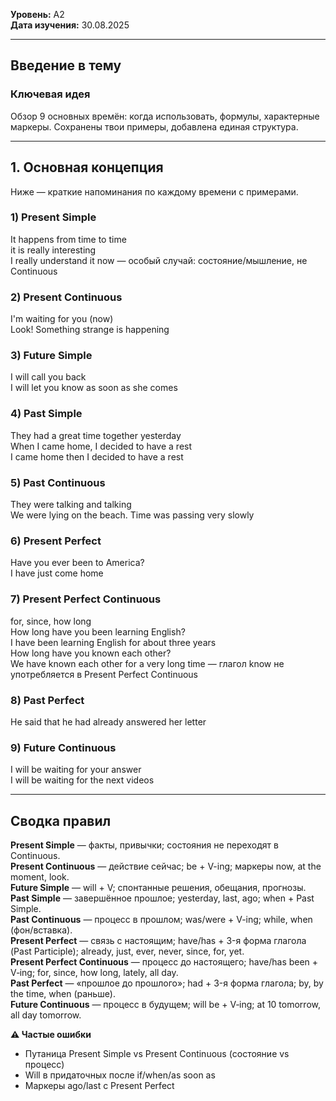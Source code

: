 **Уровень:** A2  
**Дата изучения:** 30.08.2025  

---

## Введение в тему
### Ключевая идея
Обзор 9 основных времён: когда использовать, формулы, характерные маркеры. Сохранены твои примеры, добавлена единая структура.

---

## 1. Основная концепция

Ниже — краткие напоминания по каждому времени с примерами.

### 1) Present Simple
It happens from time to time  
it is really interesting  
I really understand it now — особый случай: состояние/мышление, не Continuous

### 2) Present Continuous
I'm waiting for you (now)  
Look! Something strange is happening

### 3) Future Simple
I will call you back  
I will let you know as soon as she comes

### 4) Past Simple
They had a great time together yesterday  
When I came home, I decided to have a rest  
I came home then I decided to have a rest

### 5) Past Continuous
They were talking and talking  
We were lying on the beach. Time was passing very slowly

### 6) Present Perfect
Have you ever been to America?  
I have just come home

### 7) Present Perfect Continuous
for, since, how long  
How long have you been learning English?  
I have been learning English for about three years  
How long have you known each other?  
We have known each other for a very long time — глагол know не употребляется в Present Perfect Continuous

### 8) Past Perfect
He said that he had already answered her letter

### 9) Future Continuous
I will be waiting for your answer  
I will be waiting for the next videos

---

## Сводка правил

**Present Simple** — факты, привычки; состояния не переходят в Continuous.  
**Present Continuous** — действие сейчас; be + V-ing; маркеры now, at the moment, look.  
**Future Simple** — will + V; спонтанные решения, обещания, прогнозы.  
**Past Simple** — завершённое прошлое; yesterday, last, ago; when + Past Simple.  
**Past Continuous** — процесс в прошлом; was/were + V-ing; while, when (фон/вставка).  
**Present Perfect** — связь с настоящим; have/has + 3-я форма глагола (Past Participle); already, just, ever, never, since, for, yet.  
**Present Perfect Continuous** — процесс до настоящего; have/has been + V‑ing; for, since, how long, lately, all day.  
**Past Perfect** — «прошлое до прошлого»; had + 3-я форма глагола; by, by the time, when (раньше).  
**Future Continuous** — процесс в будущем; will be + V‑ing; at 10 tomorrow, all day tomorrow.

**⚠ Частые ошибки**
- Путаница Present Simple vs Present Continuous (состояние vs процесс)
- Will в придаточных после if/when/as soon as
- Маркеры ago/last с Present Perfect